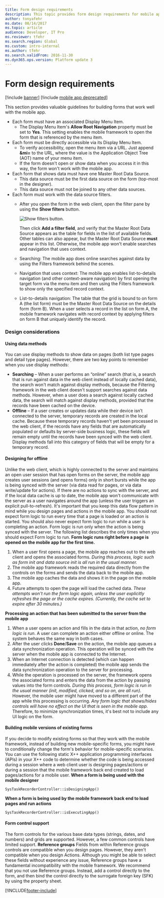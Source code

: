 ```yaml
---
title: Form design requirements
description: This topic provides form design requirements for mobile apps.
author: tonyafehr
ms.date: 08/14/2017
ms.topic: article
audience: Developer, IT Pro
ms.reviewer: tfehr
ms.search.region: Global
ms.custom: intro-internal
ms.author: tfehr
ms.search.validFrom: 2016-11-30
ms.dyn365.ops.version: Platform update 3
---
```


# Form design requirements

[!include [banner](../../includes/banner.md)]
[!include [mobile app deprecated](../../includes/mobile-app-deprecation-banner.md)]

This section provides valuable guidelines for building forms that work well with the mobile app.

-   Each form must have an associated Display Menu Item.
    -   The Display Menu Item's **Allow Root Navigation** property must be set to **Yes**. This setting enables the mobile framework to open the form that is referenced by the menu item.
-   Each form must be directly accessible via its Display Menu Item.
    -   To verify accessibility, open the menu item via a URL. Just append **&mi=** to the URL, where the value is the Application Object Tree (AOT) name of your menu item.
    -   If the form doesn't open or show data when you access it in this way, the form won't work with the mobile app.
-   Each form that shows data must have one Master Root Data Source.
    -   This data source must be the first data source on the form (top-most in the designer).
    -   This data source must not be joined to any other data sources.
-   Each form must work with the data source filters.
    -   After you open the form in the web client, open the filter pane by using the **Show filters** button. 
    
        ![Show filters button.](media/filterpane.png) 
        
        Then click **Add a filter field**, and verify that the Master Root Data Source appears as the table for fields in the list of available fields. Other tables can also appear, but the Master Root Data Source **must** appear in this list. Otherwise, the mobile app won't enable searches and navigation that uses context.
    -   Searching: The mobile app does online searches against data by using the Filters framework behind the scenes.
    -   Navigation that uses context: The mobile app enables list-to-details navigation (and other context-aware navigation) by first opening the target form via the menu item and then using the Filters framework to show only the specified record context.
    -   List-to-details navigation: The table that the grid is bound to on form A (the list form) must be the Master Root Data Source on the details form (form B). When a user selects a record in the list on form A, the mobile framework navigates with record context by applying filters on form B that uniquely identify the record.

### Design considerations

#### Using data methods

You can use display methods to show data on pages (both list type pages and detail type pages). However, there are two key points to remember when you use display methods:

-   **Searching** – When a user performs an “online” search (that is, a search that is run against data in the web client instead of locally cached data), the search won't match against display methods, because the Filtering framework in the web client doesn't support searches against data methods. However, when a user does a search against locally cached data, the search will match against display methods, provided that the records have been cached on the device.
-   **Offline** – If a user creates or updates data while their device isn’t connected to the server, temporary records are created in the local cache. Because these temporary records haven't yet been processed in the web client, if the records have any fields that are automatically populated or defaults by server-side business logic, these fields will remain empty until the records have been synced with the web client. Display methods fall into this category of fields that will be empty for a temporary record.

#### Designing for offline

Unlike the web client, which is highly connected to the server and maintains an open user session that has open forms on the server, the mobile app creates user sessions (and opens forms) only in short bursts while the app is being synced with the server (via data read for pages, or via data write/update for actions). If there are no actions to sync with the server, and if the local data cache is up to date, the mobile app won't communicate with the server as a user navigates around the app (unless the user triggers an explicit pull-to-refresh). It's important that you keep this data flow pattern in mind while you design pages and actions in the mobile app. You should not expect form logic to run every time that a page is loaded or an action is started. You should also never expect form logic to run while a user is completing an action. Form logic is run only when the action is being synced with the server. The following list describes the only times when you should expect Form logic to run. **Form logic runs right before a page is opened on the mobile app for the first time.**

1.  When a user first opens a page, the mobile app reaches out to the web client and opens the associated forms. *During this process, logic such as form init and data source init is all run in the usual manner.*
2.  The mobile app framework reads the required data directly from the controls on the forms and sends the data back to the mobile app.
3.  The mobile app caches the data and shows it in the page on the mobile app.
4.  Future attempts to open the page will load the cached data. *These attempts won't run the form logic again, unless the user explicitly refreshes the page or the cache expires. (Currently, the cache set to expire after 30 minutes.)*

**Processing an action that has been submitted to the server from the mobile app**

1.  When a user opens an action and fills in the data in that action, *no form logic is run*. A user can complete an action either offline or online. The system behaves the same way in both cases.
2.  After the user clicks **Done**/**Save** on the action, the mobile app queues a data synchronization operation. This operation will be synced with the server when the mobile app is connected to the Internet.
3.  When an Internet connection is detected (which can happen immediately after the action is completed) the mobile app sends the data synchronization operation to the server for processing.
4.  While the operation is processed on the server, the framework opens the associated forms and enters the data from the action by passing values into the form controls. *During this process, form logic is run in the usual manner (init, modified, clicked, and so on, are all run).* However, the mobile user might have moved to a different part of the app while this processing is occurring. *Any form logic that shows/hides controls will have no effect on the UI that is seen in the mobile app.* Therefore, to minimize synchronization times, it's best not to include any UI logic on the form.

#### Building mobile versions of existing forms

If you decide to modify existing forms so that they work with the mobile framework, instead of building new mobile-specific forms, you might have to conditionally change the form's behavior for mobile-specific scenarios. You can use the following static X++ application programming interfaces (APIs) in your X++ code to determine whether the code is being accessed during a session where a web client user is designing pages/actions or during a session that the mobile framework back end created to load pages/actions for a mobile user. **When a form is being used with the mobile designer**

```xpp
SysTaskRecorderController::isDesigningApp()
```

**When a form is being used by the mobile framework back end to load pages and run actions**

```xpp
SysTaskRecorderController::isExecutingApp()
```

#### Form control support

The form controls for the various base data types (strings, dates, and numbers) and grids are supported. However, a few common controls have limited support. **Reference groups** Fields from within Reference groups controls are compatible when you design pages. However, they aren't compatible when you design Actions. Although you might be able to select these fields without experience any issue, Reference groups have a fundamental incompatibility with the mobile framework. We recommend that you not use Reference groups. Instead, add a control directly to the form, and then bind the control directly to the surrogate foreign key (SFK) by using the property sheet.



[!INCLUDE[footer-include](../../../../includes/footer-banner.md)]

